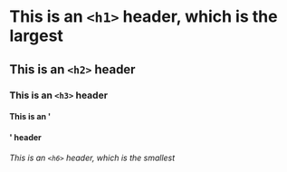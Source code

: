 # This is an `<h1>` header, which is the largest

## This is an `<h2>` header

### This is an `<h3>` header

#### This is an '<h4>' header

###### This is an `<h6>` header, which is the smallest
